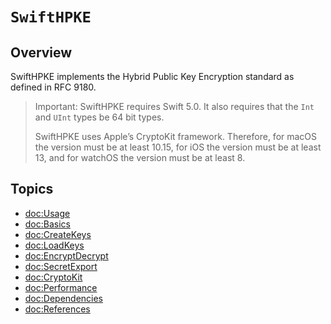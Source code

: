 # ``SwiftHPKE``

## Overview

SwiftHPKE implements the Hybrid Public Key Encryption standard as defined in RFC 9180.
> Important:
SwiftHPKE requires Swift 5.0. It also requires that the `Int` and `UInt` types be 64 bit types.
>
> SwiftHPKE uses Apple’s CryptoKit framework. Therefore, for macOS the version must be at least 10.15,
for iOS the version must be at least 13, and for watchOS the version must be at least 8.

## Topics

- <doc:Usage>
- <doc:Basics>
- <doc:CreateKeys>
- <doc:LoadKeys>
- <doc:EncryptDecrypt>
- <doc:SecretExport>
- <doc:CryptoKit>
- <doc:Performance>
- <doc:Dependencies>
- <doc:References>
